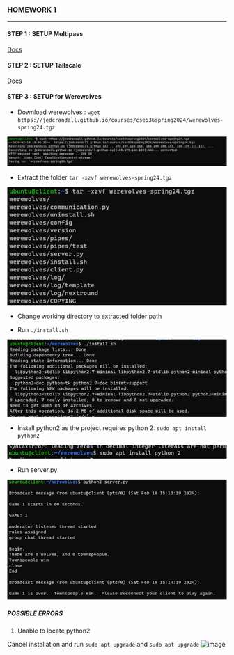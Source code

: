 ### HOMEWORK 1
---------------
#### STEP 1 : SETUP Multipass
[Docs](docs/multipass.md)

#### STEP 2 : SETUP Tailscale
[Docs](docs/tailscale.md)
#### STEP 3 : SETUP for Werewolves

- Download werewolves  : ``` wget https://jedcrandall.github.io/courses/cse536spring2024/werewolves-spring24.tgz ```

![Alt text](docs/img/werewolves/werewolves-wget.png)

- Extract the folder ``` tar -xzvf werewolves-spring24.tgz ```

![Alt text](docs/img/werewolves/werewolves-extract.png)

- Change working directory to extracted folder path

- Run ```./install.sh```

![Alt text](docs/img/werewolves/werewolves-install.png)
- Install python2 as the project requires python  2: ```sudo apt install python2```

![Alt text](docs/img/werewolves/werewolves-python2.png)

- Run server.py

![Alt text](docs/img/werewolves/werewolves-runserver.png)


##### POSSIBLE ERRORS

1. Unable to locate python2

Cancel installation and run ```sudo apt upgrade``` and ```sudo apt upgrade```
![image](https://github.com/jthak002/cse536spring24/assets/12949012/61225d01-7b02-413a-8a41-d998214bfba3)
